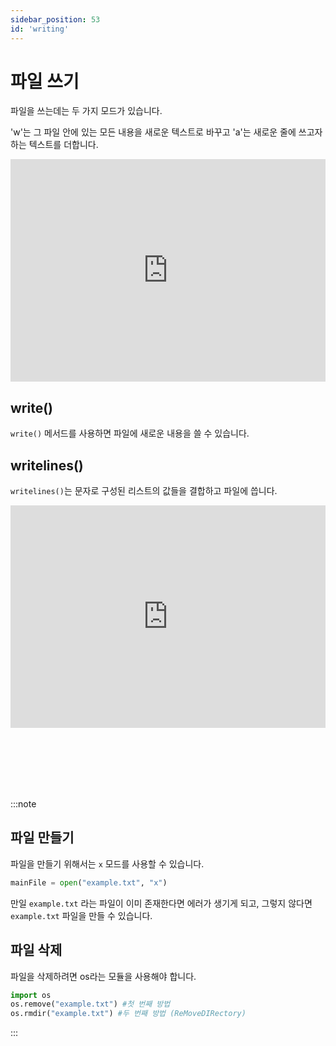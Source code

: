 ```yaml
---
sidebar_position: 53
id: 'writing'
---
```


# 파일 쓰기

파일을 쓰는데는 두 가지 모드가 있습니다.

'w'는 그 파일 안에 있는 모든 내용을 새로운 텍스트로 바꾸고 'a'는 새로운 줄에 쓰고자 하는 텍스트를 더합니다.

<iframe src="https://trinket.io/embed/python3/890655e828" width="100%" height="356" frameborder="0" marginwidth="0" marginheight="0" allowfullscreen></iframe>

## write()

`write()` 메서드를 사용하면 파일에 새로운 내용을 쓸 수 있습니다.

## writelines()

`writelines()`는 문자로 구성된 리스트의 값들을 결합하고 파일에 씁니다.

<iframe src="https://trinket.io/embed/python3/2fdad67c09" width="100%" height="356" frameborder="0" marginwidth="0" marginheight="0" allowfullscreen></iframe>

<br /><br /><br /><br /><br />

:::note

## 파일 만들기

파일을 만들기 위해서는 `x` 모드를 사용할 수 있습니다.

```python
mainFile = open("example.txt", "x")
```

만일 `example.txt` 라는 파일이 이미 존재한다면 에러가 생기게 되고, 그렇지 않다면 `example.txt` 파일을 만들 수 있습니다.

## 파일 삭제

파일을 삭제하려면 os라는 모듈을 사용해야 합니다.

```python
import os
os.remove("example.txt") #첫 번째 방법
os.rmdir("example.txt") #두 번째 방법 (ReMoveDIRectory)
```

:::
